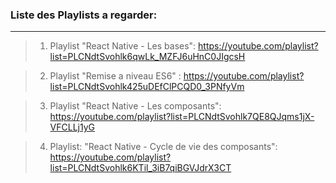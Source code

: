 ### Liste des Playlists a regarder:
---
>1. Playlist "React Native - Les bases":
https://youtube.com/playlist?list=PLCNdtSvohlk6qwLk_MZFJ6uHnC0JIgcsH

>2. Playlist "Remise a niveau ES6" :
https://youtube.com/playlist?list=PLCNdtSvohlk425uDEfClPCQD0_3PNfyVm

>3. Playlist "React Native - Les composants": 
https://youtube.com/playlist?list=PLCNdtSvohlk7QE8QJqms1jX-VFCLLj1yG


>4. Playlist: "React Native - Cycle de vie des composants":
https://youtube.com/playlist?list=PLCNdtSvohlk6KTil_3iB7qiBGVJdrX3CT